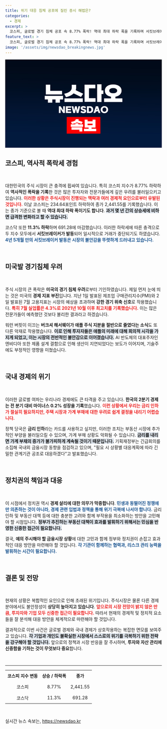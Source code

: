 ```yaml
---
title: 위기 대응 침체 공포에 질린 증시 해법은?
categories:
  - 경제
excerpt: >
  코스피, 글로벌 경기 침체 공포 속 8.77% 폭락! 역대 최대 하락 폭을 기록하며 서킷브레이커 발동. 미국 경제지표 부진에 중동 불안까지 겹치며 아시아 증시도 일제히 급락세, 위기 극복을 위한 정책 당국의 고심이 깊어지고 있다.
feature_text: >
  코스피, 글로벌 경기 침체 공포 속 8.77% 폭락! 역대 최대 하락 폭을 기록하며 서킷브레이커 발동. 미국 경제지표 부진에 중동 불안까지 겹치며 아시아 증시도 일제히 급락세, 위기 극복을 위한 정책 당국의 고심이 깊어지고 있다.
image: '/assets/img/newsdao_breakingnews.jpg'
---
```


<p><img src="/assets/img/newsdao_breakingnews.jpg" alt="implanttips 속보" /></p>

<h2 data-ke-size="size26">코스피, 역사적 폭락세 경험</h2>

<p data-ke-size="size16">&nbsp;</p>

<p>대한민국의 주식 시장이 큰 충격에 휩싸여 있습니다. 특히 코스피 지수가 8.77% 하락하여 <strong>역사적인 폭락을 기록</strong>한 것은 많은 투자자와 전문가들에게 깊은 우려를 불러일으키고 있습니다. <b><span style="color: #ee2323;">이러한 상황은 주식시장이 진행되는 맥락과 여러 경제적 요인으로부터 유발된 것입니다.</span></b> 이날 코스피는 234.64포인트 하락하여 종가 2,441.55를 기록했습니다. 이는 종가 기준으로 볼 때 <strong>역대 최대 하락 폭이기도 합니다</strong>. <b><span style="background-color: #21538527;">과거 몇 년 간의 상승세에 비하면 급격한 변화라고 할 수 있습니다.</span></b></p>

<p>코스닥 또한 <strong>11.3% 하락</strong>하며 691.28에 마감했습니다. 이러한 하락세에 따른 충격으로 두 지수 모두에서 <strong>서킷브레이커가 발동</strong>되어 일시적으로 거래가 중단되기도 하였습니다. <b><span style="color: #1a5490;">4년 5개월 만의 서킷브레이커 발동은 시장의 불안감을 뚜렷하게 드러내고 있습니다.</span></b> </p>

<p data-ke-size="size16">&nbsp;</p>

<h2 data-ke-size="size26">미국발 경기침체 우려</h2>

<p data-ke-size="size16">&nbsp;</p>

<p>주식 시장의 큰 폭락은 <strong>미국의 경기 침체 우려</strong>로부터 기인하였습니다. 제일 먼저 눈에 띄는 것은 미국의 <strong>경제 지표 부진</strong>입니다. 지난 1일 발표된 제조업 구매관리지수(PMI)와 2일 발표된 7월 고용지표는 시장의 예상을 초과하며 <strong>강한 경기 위축 신호</strong>로 작용했습니다. <b><span style="color: #ee2323;">특히 7월 실업률은 4.3%로 2021년 10월 이후 최고치를 기록했습니다.</span></b> 이는 많은 전문가들이 예측했던 것보다 불리한 결과라고 하겠습니다.</p>

<p>워런 버핏이 이끄는 <strong>버크셔 해서웨이가 애플 주식 지분을 절반으로 줄였다는 소식</strong>도 또 다른 악재로 작용했습니다. <b><span style="background-color: #21538527;">이로 인해 투자자들은 애플의 미래에 대해 회의적 시각을 가지게 되었고, 이는 시장의 전반적인 불안감으로 이어졌습니다.</span></b> AI 반도체의 대표주자인 엔비디아 또한 제품 설계 결함으로 인해 생산이 지연되었다는 보도가 이어지며, 기술주에도 부정적인 영향을 미쳤습니다. </p>

<p data-ke-size="size16">&nbsp;</p>

<h2 data-ke-size="size26">국내 경제의 위기</h2>

<p data-ke-size="size16">&nbsp;</p>

<p>이러한 글로벌 여파는 우리나라 경제에도 큰 타격을 주고 있습니다. <strong>한국의 2분기 경제는 전 분기 대비 마이너스 0.2% 성장을 기록</strong>했습니다. <b><span style="color: #ee2323;">이런 상황에서 우리는 금리 인하가 절실히 필요하지만, 주택 시장과 가계 부채에 대한 우려로 쉽게 결정을 내리기 어렵습니다.</span></b> </p>

<p>정책 당국은 <strong>금리 인하</strong>라는 카드를 사용하고 싶지만, 이러한 조치는 부동산 시장에 추가적인 부양을 불러일으킬 수 있으며, 가계 부채 상황도 악화될 수 있습니다. <b><span style="background-color: #21538527;">금리를 내리면 가계 부채의 증가가 불가피하게 계속될 것이기 때문입니다.</span></b> 기획재정부는 긴급회의를 소집해 국내외 금융시장 동향을 점검하고 있으며, "필요 시 상황별 대응계획에 따라 긴밀한 관계기관 공조로 대응하겠다"고 발표했습니다.</p>

<p data-ke-size="size16">&nbsp;</p>

<h2 data-ke-size="size26">정치권의 책임과 대응</h2>

<p data-ke-size="size16">&nbsp;</p>

<p>이 시점에서 정치권 역시 <strong>경제 살리에 대한 의무가 막중합니다</strong>. <b><span style="color: #1a5490;">민생과 동떨어진 정쟁에만 의존하는 것이 아니라, 경제 관련 입법과 정책을 통해 위기 극복에 나서야 합니다.</span></b> 금리 인하 및 부동산 대책 등에 대한 충분한 고려와 함께 부작용을 최소화하는 방안을 고민해야 할 시점입니다. <b><span style="background-color: #21538527;">정부가 추진하는 부동산 대책이 효과를 발휘하기 위해서는 민심을 반영한 신중한 접근이 필요합니다.</span></b></p>

<p>결국, <strong>예의 주시해야 할 금융시장 상황</strong>에 대한 고민과 함께 정부와 정치권이 손잡고 효과적인 대응 방안을 마련해야 할 것입니다. <b><span style="color: #1a5490;">각 기관이 함께하는 협력과, 리스크 관리 능력을 발휘하는 시간이 필요합니다.</span></b></p>

<p data-ke-size="size16">&nbsp;</p>

<h2 data-ke-size="size26">결론 및 전망</h2>

<p data-ke-size="size16">&nbsp;</p>

<p>현재의 상황은 복합적인 요인으로 인해 초래된 위기입니다. 주식시장은 물론 다른 경제 분야에서도 불안정성이 <strong>상당히 높아지고 있습니다</strong>. <b><span style="color: #ee2323;">앞으로의 시장 전망이 밝지 않은 만큼, 투자자와 기업 모두 신중한 접근이 필요합니다.</span></b> 따라서 현재의 경제적 및 정치적 요소들을 잘 분석해 대응 방안을 체계적으로 마련해야 할 것입니다.</p>

<p>결과적으로 이번 사건은 글로벌 경제와 국내 경제가 상호작용하는 복잡한 면모를 보여주고 있습니다. <b><span style="background-color: #21538527;">각 기업과 개인도 불확실한 시장에서 스스로의 위기를 극복하기 위한 전략을 강구해야 할 것입니다.</span></b> 앞으로의 정책과 시장 반응을 잘 주시하며, <strong>투자와 자산 관리에 신중함을 기하는 것이 무엇보다 중요</strong>합니다. </p>

<p data-ke-size="size16">&nbsp;</p> 

<hr>

<table style="width: 100%;">
    <tr>
        <td style="text-align: center; height: 30px;"><b>코스피 지수 변동</b></td>
        <td style="text-align: center; height: 30px;"><b>상승 / 하락폭</b></td>
        <td style="text-align: center; height: 30px;"><b>종가</b></td>
    </tr>
    <tr>
        <td style="text-align: center; height: 30px;">코스피</td>
        <td style="text-align: center; height: 30px;">8.77%</td>
        <td style="text-align: center; height: 30px;">2,441.55</td>
    </tr>
    <tr>
        <td style="text-align: center; height: 30px;">코스닥</td>
        <td style="text-align: center; height: 30px;">11.3%</td>
        <td style="text-align: center; height: 30px;">691.28</td>
    </tr>
</table>

<p data-ke-size="size16">&nbsp;</p>
실시간 뉴스 속보는, <a href="https://newsdao.kr" rel="dofollow">https://newsdao.kr</a>



